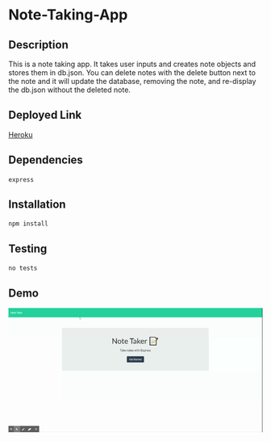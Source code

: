 # Note-Taking-App

## Description
This is a note taking app. It takes user inputs and creates note objects and stores them in db.json. You can delete notes with the delete button next to the note and it will update the database, removing the note, and re-display the db.json without the deleted note.

## Deployed Link

[Heroku](https://pacific-stream-70492.herokuapp.com/)

## Dependencies
    express
    
## Installation
```
npm install
```

## Testing
```
no tests
```

## Demo

![demo](./demo/NoteTaker.gif)
